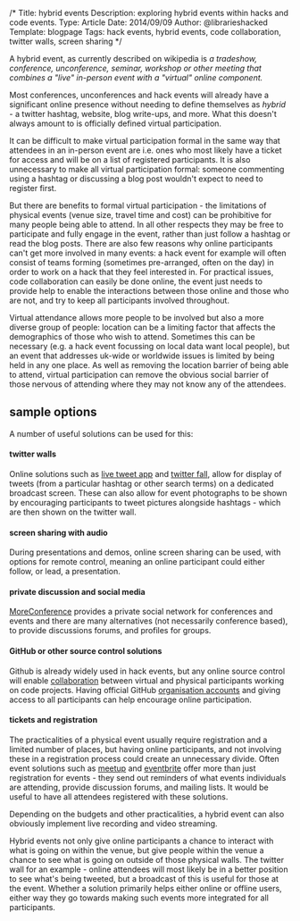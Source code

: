 /*
Title: hybrid events
Description: exploring hybrid events within hacks and code events.
Type: Article
Date: 2014/09/09
Author: @librarieshacked
Template: blogpage
Tags: hack events, hybrid events, code collaboration, twitter walls, screen sharing
*/

A hybrid event, as currently described on wikipedia is *a tradeshow, conference, unconference, seminar, workshop or other meeting that combines a "live" in-person event with a "virtual" online component.*

Most conferences, unconferences and hack events will already have a significant online presence without needing to define themselves as *hybrid* - a twitter hashtag, website, blog write-ups, and more.  What this doesn't always amount to is officially defined virtual participation.

It can be difficult to make virtual participation formal in the same way that attendees in an in-person event are i.e. ones who most likely have a ticket for access and will be on a list of registered participants.  It is also unnecessary to make all virtual participation formal: someone commenting using a hashtag or discussing a blog post wouldn't expect to need to register first.

But there are benefits to formal virtual participation - the limitations of physical events (venue size, travel time and cost) can be prohibitive for many people being able to attend.  In all other respects they may be free to participate and fully engage in the event, rather than just follow a hashtag or read the blog posts.  There are also few reasons why online participants can't get more involved in many events: a hack event for example will often consist of teams forming (sometimes pre-arranged, often on the day) in order to work on a hack that they feel interested in.  For practical issues, code collaboration can easily be done online, the event just needs to provide help to enable the interactions between those online and those who are not, and try to keep all participants involved throughout.

Virtual attendance allows more people to be involved but also a more diverse group of people: location can be a limiting factor that affects the demographics of those who wish to attend. Sometimes this can be necessary (e.g. a hack event focussing on local data want local people), but an event that addresses uk-wide or worldwide issues is limited by being held in any one place.  As well as removing the location barrier of being able to attend, virtual participation can remove the obvious social barrier of those nervous of attending where they may not know any of the attendees.

## sample options
A number of useful solutions can be used for this:

#### twitter walls
Online solutions such as [live tweet app](https://www.livetweetapp.com/en/) and [twitter fall](http://www.twitterfall.com/), allow for display of tweets (from a particular hashtag or other search terms) on a dedicated broadcast screen. These can also allow for event photographs to be shown by encouraging participants to tweet pictures alongside hashtags - which are then shown on the twitter wall.

#### screen sharing with audio
During presentations and demos, online screen sharing can be used, with options for remote control, meaning an online participant could either follow, or lead, a presentation.

#### private discussion and social media
[MoreConference](http://www.moreconference.com) provides a private social network for conferences and events and there are many alternatives (not necessarily conference based), to provide discussions forums, and profiles for groups.

#### GitHub or other source control solutions
Github is already widely used in hack events, but any online source control will enable [collaboration](https://help.github.com/categories/63/articles) between virtual and physical participants working on code projects.  Having official GitHub [organisation accounts](https://help.github.com/articles/creating-a-new-organization-account) and giving access to all participants can help encourage online participation.

#### tickets and registration
The practicalities of a physical event usually require registration and a limited number of places, but having online participants, and not involving these in a registration process could create an unnecessary divide.  Often event solutions such as [meetup](http://www.meetup.com/) and [eventbrite](http://www.eventbrite.co.uk/) offer more than just registration for events - they send out reminders of what events individuals are attending, provide discussion forums, and mailing lists.  It would be useful to have all attendees registered with these solutions.

Depending on the budgets and other practicalities, a hybrid event can also obviously implement live recording and video streaming.

Hybrid events not only give online participants a chance to interact with what is going on within the venue, but give people within the venue a chance to see what is going on outside of those physical walls.  The twitter wall for an example - online attendees will most likely be in a better position to see what's being tweeted, but a broadcast of this is useful for those at the event.  Whether a solution primarily helps either online or offline users, either way they go towards making such events more integrated for all participants.
